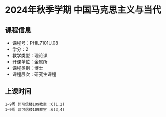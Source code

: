 # 2024年秋季学期 中国马克思主义与当代 






## 课程信息

- 课程号：PHIL7101U.08
- 学分：2
- 教学类型：理论课
- 开课单位：金属所
- 课程类别：博士
- 课程层次：研究生课程

## 上课时间

```
1~9周 郭可信楼109教室 :6(1,2)
1~9周 郭可信楼109教室 :6(3,4)
```

